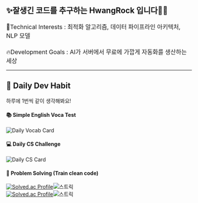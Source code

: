 ✨잘생긴 코드를 추구하는 HwangRock 입니다🧑‍💻
---
<span style="font-size: 16px;">
  🔎Technical Interests : 최적화 알고리즘, 데이터 파이프라인 아키텍처, NLP 모델
</br></br>
  🔥Development Goals : AI가 서버에서 무료에 가깝게 자동화를 생산하는 세상
</span>

---

## 📆 Daily Dev Habit
하루에 1번씩 같이 생각해봐요!  

#### 📚 Simple English Voca Test
![Daily Vocab Card](https://notion-serverless-voca.vercel.app/api/words/dailycard?name=HwangRock)

#### 💻 Daily CS Challenge
![Daily CS Card](https://notion-serverless-voca.vercel.app/api/cs/daily?name=HwangRock)

#### 🧩 Problem Solving (Train clean code)
[![Solved.ac Profile](http://mazassumnida.wtf/api/v2/generate_badge?boj=peter9244)](https://solved.ac/peter9244/)![스트릭](http://mazandi.herokuapp.com/api?handle=peter9244&theme=dark)<br>
[![Solved.ac Profile](http://mazassumnida.wtf/api/v2/generate_badge?boj=hwangrock)](https://solved.ac/hwangrock/)![스트릭](http://mazandi.herokuapp.com/api?handle=hwangrock&theme=dark)

